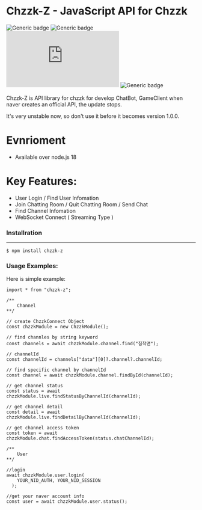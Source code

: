 # Chzzk-Z - JavaScript API for Chzzk

![Generic badge](https://img.shields.io/badge/npm-v0.1.1-green.svg?logo=npm)
![Generic badge](https://img.shields.io/badge/License-MIT-blue.svg)
![Generic badge](https://img.shields.io/badge/nodejs-^18.x-blue.svg?logo=node.js)
![Generic badge](https://img.shields.io/badge/PRs-welcome🙏-blue.svg)
<br><br>
Chzzk-Z is API library for chzzk for develop ChatBot, GameClient
when naver creates an official API, the update stops. <br>

It's very unstable now, so don't use it before it becomes version 1.0.0.

# Evnrioment

- Available over node.js 18

# Key Features:

- User Login / Find User Infomation
- Join Chatting Room / Quit Chatting Room / Send Chat
- Find Channel Infomation
- WebSocket Connect ( Streaming Type )

### Installration

<hr>

```
$ npm install chzzk-z
```

### Usage Examples:

Here is simple example:

```
import * from "chzzk-z";

/**
    Channel
**/

// create ChzzkConnect Object
const chzzkModule = new ChzzkModule();

// find channles by string keyword
const channels = await chzzkModule.channel.find("침착맨");

// channelId
const channelId = channels["data"][0]?.channel?.channelId;

// find specific channel by channelId
const channel = await chzzkModule.channel.findById(channelId);

// get channel status
const status = await chzzkModule.live.findStatusByChannelId(channelId);

// get channel detail
const detail = await chzzkModule.live.findDetailByChannelId(channelId);

// get channel access token
const token = await chzzkModule.chat.findAccessToken(status.chatChannelId);

/**
    User
**/

//login
await chzzkModule.user.login(
    YOUR_NID_AUTH, YOUR_NID_SESSION
  );

//get your naver account info
const user = await chzzkModule.user.status();



```
